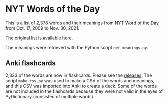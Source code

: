 # NYT Words of the Day

This is a list of 2,378 words and their meanings from
[NYT Word of the Day](https://www.nytimes.com/column/learning-word-of-the-day) from
Oct. 17, 2009 to Nov. 30, 2021.

The [original list is available here](https://int.nyt.com/data/documenttools/vocabulary-video-contest-2021-word-list/8dd26e74fef8fe88/full.pdf).

The meanings were retrieved with the Python script `get_meanings.py`.

## Anki flashcards

2,333 of the words are now in flashcards. Please see the [releases]([url](https://github.com/kaczmarj/NYT-word-of-the-day/releases)). The script `make_csv.py` was used to make a CSV of the words and meanings, and this CSV was imported into Anki to create a deck. Some of the words are not included in the flashcards because they were not valid in the eyes of PyDictionary (consisted of multiple words).

